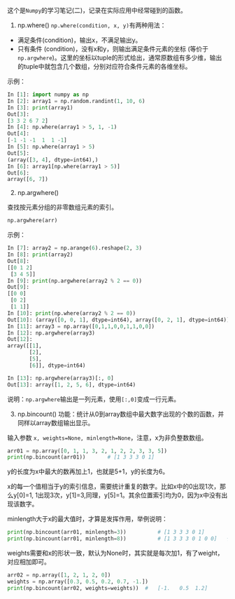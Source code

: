 这个是`Numpy`的学习笔记(二)，记录在实际应用中经常碰到的函数。

1. np.where()
`np.where(condition, x, y)`有两种用法：
- 满足条件(condition)，输出x，不满足输出y。
- 只有条件 (condition)，没有x和y，则输出满足条件元素的坐标 (等价于`np.argwhere`)。这里的坐标以tuple的形式给出，通常原数组有多少维，输出的tuple中就包含几个数组，分别对应符合条件元素的各维坐标。

示例：
```python
In [1]: import numpy as np
In [2]: array1 = np.random.randint(1, 10, 6)
In [3]: print(array1)
Out[3]: 
[3 3 2 6 7 2]
In [4]: np.where(array1 > 5, 1, -1)
Out[4]: 
[-1 -1 -1  1  1 -1]
In [5]: np.where(array1 > 5)
Out[5]: 
(array([3, 4], dtype=int64),)
In [6]: array1[np.where(array1 > 5)]
Out[6]: 
array([6, 7])
```

2. np.argwhere()

查找按元素分组的非零数组元素的索引。
```python
np.argwhere(arr)
```
示例：
```python
In [7]: array2 = np.arange(6).reshape(2, 3)
In [8]: print(array2)
Out[8]: 
[[0 1 2]
 [3 4 5]]
In [9]: print(np.argwhere(array2 % 2 == 0))
Out[9]: 
[[0 0]
 [0 2]
 [1 1]]
In [10]: print(np.where(array2 % 2 == 0))
Out[10]: (array([0, 0, 1], dtype=int64), array([0, 2, 1], dtype=int64))
In [11]: array3 = np.array([0,1,1,0,0,1,1,0,0])
In [12]: np.argwhere(array3)
Out[12]:
array([[1],
       [2],
       [5],
       [6]], dtype=int64)

In [13]: np.argwhere(array3)[:, 0]
Out[13]: array([1, 2, 5, 6], dtype=int64)
```
说明：`np.argwhere`输出是一列元素，使用`[:,0]`变成一行元素。

3. np.bincount()
功能：统计从0到array数组中最大数字出现的个数的函数，并同样以array数组输出显示。

输入参数 `x, weights=None, minlength=None`，注意，x为非负整数数组。
```python
arr01 = np.array([0, 1, 1, 3, 2, 1, 2, 2, 3, 3, 5])
print(np.bincount(arr01))       # [1 3 3 3 0 1]
```
y的长度为x中最大的数再加上1，也就是5+1，y的长度为6。

x的每一个值相当于y的索引信息，需要统计重复的数字。比如x中的0出现1次，那么y[0]=1, 1出现3次，y[1]=3,同理，y[5]=1。其余位置索引均为0，因为x中没有出现该数字。

minlength大于x的最大值时，才算是发挥作用，举例说明：
```python
print(np.bincount(arr01, minlength=3))          # [1 3 3 3 0 1]
print(np.bincount(arr01, minlength=8))          # [1 3 3 3 0 1 0 0]   长度为8多出2个0
```
weights需要和x的形状一致，默认为None时，其实就是每次加1，有了weight，对应相加即可。
```python
arr02 = np.array([1, 2, 1, 2, 0])
weights = np.array([0.3, 0.5, 0.2, 0.7, -1.])
print(np.bincount(arr02, weights=weights))  #   [-1.   0.5  1.2]
```




